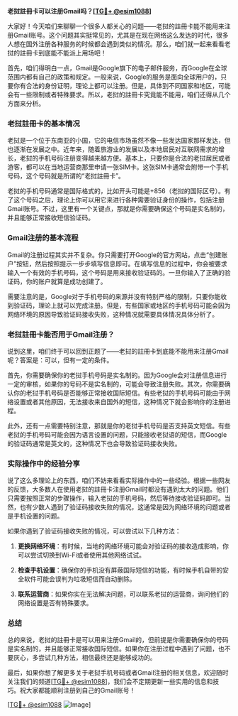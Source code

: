 **老挝註冊卡可以注册Gmail吗？[[TG💪+ @esim1088](https://t.me/s/esim1088)]**

大家好！今天咱们来聊聊一个很多人都关心的问题——老挝的註冊卡能不能用来注册Gmail账号。这个问题其实挺常见的，尤其是在现在网络这么发达的时代，很多人想在国外注册各种服务的时候都会遇到类似的情况。那么，咱们就一起来看看老挝的註冊卡到底能不能派上用场吧！

首先，咱们得明白一点，Gmail是Google旗下的电子邮件服务，而Google在全球范围内都有自己的政策和规定。一般来说，Google的服务是面向全球用户的，只要你有合法的身份证明，理论上都可以注册。但是，具体到不同国家和地区，可能会有一些限制或者特殊要求。所以，老挝的註冊卡究竟能不能用，咱们还得从几个方面来分析。

### 老挝註冊卡的基本情况

老挝是一个位于东南亚的小国，它的电信市场虽然不像一些发达国家那样发达，但也逐渐在发展之中。近年来，随着旅游业的发展以及本地居民对互联网需求的增长，老挝的手机号码注册变得越来越方便。基本上，只要你是合法的老挝居民或者游客，都可以在当地运营商那里申请一张SIM卡。这张SIM卡通常会附带一个手机号码，这个号码就是所谓的“老挝註冊卡”。

老挝的手机号码通常是国际格式的，比如开头可能是+856（老挝的国际区号）。有了这个号码之后，理论上你可以用它来进行各种需要验证身份的操作，包括注册Gmail账号。不过，这里有一个关键点，那就是你需要确保这个号码是实名制的，并且能够正常接收短信验证码。

### Gmail注册的基本流程

Gmail的注册过程其实并不复杂。你只需要打开Google的官方网站，点击“创建账户”按钮，然后按照提示一步步填写信息即可。在填写信息的过程中，你会被要求输入一个有效的手机号码，这个号码是用来接收验证码的。一旦你输入了正确的验证码，你的账户就算是成功创建了。

需要注意的是，Google对于手机号码的来源并没有特别严格的限制，只要你能收到验证码，理论上就可以完成注册。但是，有些国家或地区的手机号码可能会因为网络环境的原因导致验证码接收失败，这种情况就需要具体情况具体分析了。

### 老挝註冊卡能否用于Gmail注册？

说到这里，咱们终于可以回到正题了——老挝的註冊卡到底能不能用来注册Gmail呢？答案是：可以，但有一定的条件。

首先，你需要确保你的老挝手机号码是实名制的。因为Google会对注册信息进行一定的审核，如果你的号码不是实名制的，可能会导致注册失败。其次，你需要确认你的老挝手机号码是否能够正常接收国际短信。有些老挝的手机号码可能由于网络设置或者其他原因，无法接收来自国外的短信，这种情况下就会影响你的注册进程。

此外，还有一点需要特别注意，那就是你的老挝手机号码是否支持英文短信。有些老挝的手机号码可能会因为语言设置的问题，只能接收老挝语的短信，而Google的验证码通常是英文的，这种情况下也会导致验证码接收失败。

### 实际操作中的经验分享

说了这么多理论上的东西，咱们不妨来看看实际操作中的一些经验。根据一些网友的反馈，大多数人在使用老挝的註冊卡注册Gmail时都没有遇到太大的问题。他们只需要按照正常的步骤操作，输入老挝的手机号码，然后等待接收验证码即可。当然，也有少数人遇到了验证码接收失败的情况，这通常是因为网络环境的问题或者是手机设置的问题。

如果你遇到了验证码接收失败的情况，可以尝试以下几种方法：

1. **更换网络环境**：有时候，当地的网络环境可能会对验证码的接收造成影响，你可以尝试切换到Wi-Fi或者使用其他网络试试。
   
2. **检查手机设置**：确保你的手机没有屏蔽国际短信的功能，有时候手机自带的安全软件可能会误判为垃圾短信而自动删除。

3. **联系运营商**：如果你实在无法解决问题，可以联系老挝的运营商，询问他们的网络设置是否有特殊要求。

### 总结

总的来说，老挝的註冊卡是可以用来注册Gmail的，但前提是你需要确保你的号码是实名制的，并且能够正常接收国际短信。如果你在注册过程中遇到了问题，也不要灰心，多尝试几种方法，相信最终还是能够成功的。

最后，如果你想了解更多关于老挝手机号码或者Gmail注册的相关信息，欢迎随时关注我们的频道[[TG💪+ @esim1088](https://t.me/s/esim1088)]，我们会不定期更新一些实用的信息和技巧。祝大家都能顺利注册到自己的Gmail账号！

[[TG💪+ @esim1088](https://t.me/s/esim1088) ![Image](https://i.postimg.cc/4NQfJmqS/Snipaste-2025-05-13-00-14-12.png)]